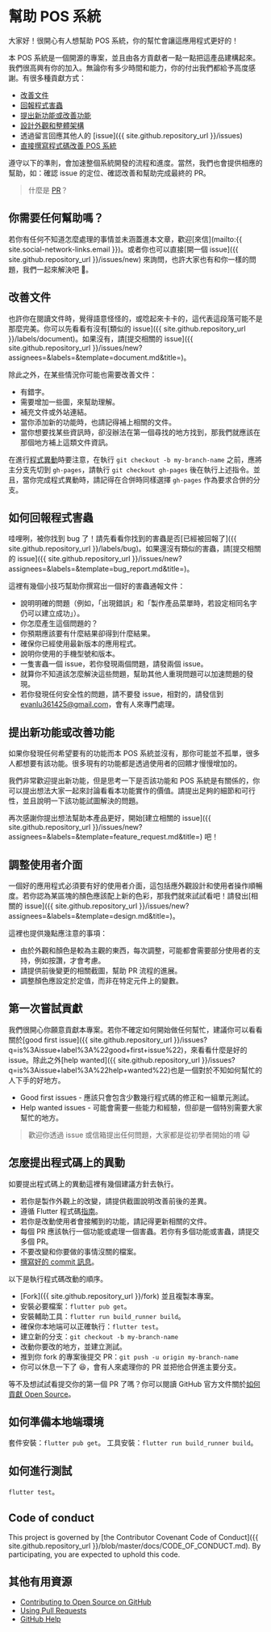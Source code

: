 # 幫助 POS 系統

大家好！很開心有人想幫助 POS 系統，你的幫忙會讓這應用程式更好的！

本 POS 系統是一個開源的專案，並且由各方貢獻者一點一點把這產品建構起來。我們很高興有你的加入。無論你有多少時間和能力，你的付出我們都給予高度感謝。有很多種貢獻方式：

-   [改善文件](#改善文件)
-   [回報程式害蟲](#如何回報程式害蟲)
-   [提出新功能或改善功能](#提出新功能或改善功能)
-   [設計外觀和整體架構](#調整使用者介面)
-   透過留言回應其他人的 [issue]({{ site.github.repository_url }}/issues)
-   [直接撰寫程式碼改善 POS 系統](#怎麼提出程式碼上的異動)

遵守以下的準則，會加速整個系統開發的流程和進度。當然，我們也會提供相應的幫助，如：確認 issue 的定位、確認改善和幫助完成最終的 PR。

> 什麼是 [PR](https://gitbook.tw/chapters/github/pull-request.html)？

## 你需要任何幫助嗎？

若你有任何不知道怎麼處理的事情並未涵蓋進本文章，歡迎[來信](mailto:{{ site.social-network-links.email }})。或者你也可以直接[開一個 issue]({{ site.github.repository_url }}/issues/new) 來詢問，也許大家也有和你一樣的問題，我們一起來解決吧 😬。

## 改善文件

也許你在閱讀文件時，覺得語意怪怪的，或唸起來卡卡的，這代表這段落可能不是那麼完美。你可以先看看有沒有[類似的 issue]({{ site.github.repository_url }}/labels/document)。如果沒有，請[提交相關的 issue]({{ site.github.repository_url }}/issues/new?assignees=&labels=&template=document.md&title=)。

除此之外，在某些情況你可能也需要改善文件：

-   有錯字。
-   需要增加一些圖，來幫助理解。
-   補充文件或外站連結。
-   當你添加新的功能時，也請記得補上相關的文件。
-   當你想要找某些資訊時，卻沒辦法在第一個尋找的地方找到，那我們就應該在那個地方補上這類文件資訊。

在進行[程式異動](#怎麼提出程式碼上的異動)時要注意，在執行 `git checkout -b my-branch-name` 之前，應將主分支先切到 `gh-pages`，請執行 `git checkout gh-pages` 後在執行上述指令。並且，當你完成程式異動時，請記得在合併時同樣選擇 `gh-pages` 作為要求合併的分支。

## 如何回報程式害蟲

哇哩咧，被你找到 bug 了！請先看看你找到的害蟲是否[已經被回報了]({{ site.github.repository_url }}/labels/bug)。如果還沒有類似的害蟲，請[提交相關的 issue]({{ site.github.repository_url }}/issues/new?assignees=&labels=&template=bug_report.md&title=)。

這裡有幾個小技巧幫助你撰寫出一個好的害蟲通報文件：

-   說明明確的問題（例如，「出現錯誤」和「製作產品菜單時，若設定相同名字仍可以建立成功」）。
-   你怎麼產生這個問題的？
-   你預期應該要有什麼結果卻得到什麼結果。
-   確保你已經使用最新版本的應用程式。
-   說明你使用的手機型號和版本。
-   一隻害蟲一個 issue，若你發現兩個問題，請發兩個 issue。
-   就算你不知道該怎麼解決這些問題，幫助其他人重現問題可以加速問題的發現。
-   若你發現任何安全性的問題，請不要發 issue，相對的，請發信到 evanlu361425@gmail.com，會有人來專門處理。

## 提出新功能或改善功能

如果你發現任何希望要有的功能而本 POS 系統並沒有，那你可能並不孤單，很多人都想要有該功能。很多現有的功能都是透過使用者的回饋才慢慢增加的。

我們非常歡迎提出新功能，但是思考一下是否該功能和 POS 系統是有關係的，你可以提出想法大家一起來討論看看本功能實作的價值。請提出足夠的細節和可行性，並且說明一下該功能試圖解決的問題。

再次感謝你提出想法幫助本產品更好，開始[建立相關的 issue]({{ site.github.repository_url }}/issues/new?assignees=&labels=&template=feature_request.md&title=) 吧！

## 調整使用者介面

一個好的應用程式必須要有好的使用者介面，這包括應外觀設計和使用者操作順暢度。若你認為某區塊的顏色應該配上新的色彩，那我們就來試試看吧！請發出[相關的 issue]({{ site.github.repository_url }}/issues/new?assignees=&labels=&template=design.md&title=)。

這裡也提供幾點應注意的事項：

-   由於外觀和顏色是較為主觀的東西，每次調整，可能都會需要部分使用者的支持，例如按讚，才會考慮。
-   請提供前後變更的相關截圖，幫助 PR 流程的進展。
-   調整顏色應設定於定值，而非在特定元件上的變數。

## 第一次嘗試貢獻

我們很開心你願意貢獻本專案。若你不確定如何開始做任何幫忙，建議你可以看看關於[good first issue]({{ site.github.repository_url }}/issues?q=is%3Aissue+label%3A%22good+first+issue%22)，來看看什麼是好的 issue。除此之外[help wanted]({{ site.github.repository_url }}/issues?q=is%3Aissue+label%3A%22help+wanted%22)也是一個對於不知如何幫忙的人下手的好地方。

-   Good first issues - 應該只會包含少數幾行程式碼的修正和一組單元測試。
-   Help wanted issues - 可能會需要一些能力和經驗，但卻是一個特別需要大家幫忙的地方。

> 歡迎你透過 issue 或信箱提出任何問題，大家都是從初學者開始的唷 😺

## 怎麼提出程式碼上的異動

如要提出程式碼上的異動這裡有幾個建議方針去執行。

-   若你是製作外觀上的改變，請提供截圖說明改善前後的差異。
-   遵循 Flutter 程式碼[指南](https://github.com/flutter/flutter/wiki/Style-guide-for-Flutter-repo)。
-   若你是改動使用者會接觸到的功能，請記得更新相關的文件。
-   每個 PR 應該執行一個功能或處理一個害蟲。若你有多個功能或害蟲，請提交多個 PR。
-   不要改變和你要做的事情沒關的檔案。
-   [撰寫好的 commit 訊息](https://tbaggery.com/2008/04/19/a-note-about-git-commit-messages.html)。

以下是執行程式碼改動的順序。

-   [Fork]({{ site.github.repository_url }}/fork) 並且複製本專案。
-   安裝必要檔案：`flutter pub get`。
-   安裝輔助工具：`flutter run build_runner build`。
-   確保你本地端可以正確執行：`flutter test`。
-   建立新的分支：`git checkout -b my-branch-name`
-   改動你要改的地方，並建立測試。
-   推到你 fork 的專案後提交 PR：`git push -u origin my-branch-name`
-   你可以休息一下了 😆，會有人來處理你的 PR 並把他合併進主要分支。

等不及想試試看提交你的第一個 PR 了嗎？你可以閱讀 GitHub 官方文件關於[如何貢獻 Open Source](https://egghead.io/series/how-to-contribute-to-an-open-source-project-on-github)。

## 如何準備本地端環境

套件安裝：`flutter pub get`。
工具安裝：`flutter run build_runner build`。

## 如何進行測試

`flutter test`。

## Code of conduct

This project is governed by [the Contributor Covenant Code of Conduct]({{ site.github.repository_url }}/blob/master/docs/CODE_OF_CONDUCT.md). By participating, you are expected to uphold this code.

## 其他有用資源

-   [Contributing to Open Source on GitHub](https://guides.github.com/activities/contributing-to-open-source/)
-   [Using Pull Requests](https://help.github.com/articles/using-pull-requests/)
-   [GitHub Help](https://help.github.com)
